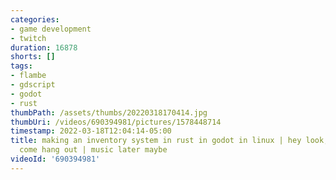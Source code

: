 ```yaml
---
categories:
- game development
- twitch
duration: 16878
shorts: []
tags:
- flambe
- gdscript
- godot
- rust
thumbPath: /assets/thumbs/20220318170414.jpg
thumbUri: /videos/690394981/pictures/1578448714
timestamp: 2022-03-18T12:04:14-05:00
title: making an inventory system in rust in godot in linux | hey look, it's friday
  come hang out | music later maybe
videoId: '690394981'
---
```

